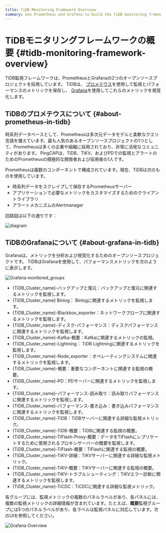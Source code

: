 ```yaml
---
title: TiDB Monitoring Framework Overview
summary: Use Prometheus and Grafana to build the TiDB monitoring framework.
---
```


# TiDBモニタリングフレームワークの概要 {#tidb-monitoring-framework-overview}

TiDB監視フレームワークは、PrometheusとGrafanaの2つのオープンソースプロジェクトを採用しています。 TiDBは、 [プロメテウス](https://prometheus.io)を使用して監視とパフォーマンスのメトリックを保存し、 [Grafana](https://grafana.com/grafana)を使用してこれらのメトリックを視覚化します。

## TiDBのプロメテウスについて {#about-prometheus-in-tidb}

時系列データベースとして、Prometheusは多次元データモデルと柔軟なクエリ言語を備えています。最も人気のあるオープンソースプロジェクトの1つとして、Prometheusは多くの企業や組織に採用されており、非常に活発なコミュニティがあります。 PingCAPは、TiDB、TiKV、およびPDでの監視とアラートのためのPrometheusの積極的な開発者および採用者の1人です。

Prometheusは複数のコンポーネントで構成されています。現在、TiDBは次のものを使用しています。

-   時系列データをスクレイプして保存するPrometheusサーバー
-   アプリケーションで必要なメトリックをカスタマイズするためのクライアントライブラリ
-   アラートメカニズムのAlertmanager

回路図は以下の通りです：

![diagram](https://download.pingcap.com/images/docs/prometheus-in-tidb.png)

## TiDBのGrafanaについて {#about-grafana-in-tidb}

Grafanaは、メトリックを分析および視覚化するためのオープンソースプロジェクトです。 TiDBはGrafanaを使用して、パフォーマンスメトリックを次のように表示します。

![Grafana monitored\_groups](https://download.pingcap.com/images/docs/grafana-monitored-groups.png)

-   {TiDB_Cluster_name}-バックアップと復元：バックアップと復元に関連するメトリックを監視します。
-   {TiDB_Cluster_name} Binlog： Binlogに関連するメトリックを監視します。
-   {TiDB_Cluster_name}-Blackbox_exporter：ネットワークプローブに関連するメトリックを監視します。
-   {TiDB_Cluster_name}-ディスク-パフォーマンス：ディスクパフォーマンスに関連するメトリックを監視します。
-   {TiDB_Cluster_name}-Kafka-概要：Kafkaに関連するメトリックの監視。
-   {TiDB_Cluster_name}-Lightning： TiDB Lightningに関連するメトリックを監視します。
-   {TiDB_Cluster_name}-Node_exporter：オペレーティングシステムに関連するメトリックを監視します。
-   {TiDB_Cluster_name}-概要：重要なコンポーネントに関連する監視の概要。
-   {TiDB_Cluster_name}-PD：PDサーバーに関連するメトリックを監視します。
-   {TiDB_Cluster_name}-パフォーマンス-読み取り：読み取りパフォーマンスに関連するメトリックを監視します。
-   {TiDB_Cluster_name}-パフォーマンス-書き込み：書き込みパフォーマンスに関連するメトリックを監視します。
-   {TiDB_Cluster_name}-TiDB：TiDBサーバーに関連する詳細な監視メトリック。
-   {TiDB_Cluster_name}-TiDB-概要：TiDBに関連する監視の概要。
-   {TiDB_Cluster_name}-TiFlash-Proxy-概要：データをTiFlashにレプリケートするために使用されるプロキシサーバーの概要を監視します。
-   {TiDB_Cluster_name}-TiFlash-概要：TiFlashに関連する監視の概要。
-   {TiDB_Cluster_name}-TiKV-詳細：TiKVサーバーに関連する詳細な監視メトリック。
-   {TiDB_Cluster_name}-TiKV-概要：TiKVサーバーに関連する監視の概要。
-   {TiDB_Cluster_name}-TiKV-トラブルシューティング：TiKVエラー診断に関連するメトリックを監視します。
-   {TiDB_Cluster_name}-TiCDC：TiCDCに関連する詳細な監視メトリック。

各グループには、監視メトリックの複数のパネルラベルがあり、各パネルには、複数の監視メトリックの詳細情報が含まれています。たとえば、**概要**監視グループには5つのパネルラベルがあり、各ラベルは監視パネルに対応しています。次のUIを参照してください。

![Grafana Overview](https://download.pingcap.com/images/docs/grafana-monitor-overview.png)
